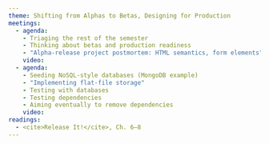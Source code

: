 ```yaml
---
theme: Shifting from Alphas to Betas, Designing for Production
meetings:
  - agenda:
    - Triaging the rest of the semester
    - Thinking about betas and production readiness
    - "Alpha-release project postmortem: HTML semantics, form elements"
    video:
  - agenda:
    - Seeding NoSQL-style databases (MongoDB example)
    - "Implementing flat-file storage"
    - Testing with databases
    - Testing dependencies
    - Aiming eventually to remove dependencies
    video:
readings:
  - <cite>Release It!</cite>, Ch. 6–8
---
```

